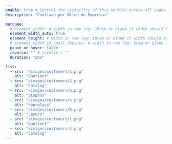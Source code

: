 ```yaml
---
enable: true # Control the visibility of this section across all pages where it is used
description: "Confiado por Miles de Empresas"

marquee:
  # element_width: # width in rem (eg: 10rem or blank if width should be based on item width)
  element_width_auto: true
  element_height: # width in rem (eg: 10rem or blank if width should be based on item width)
  # element_width_in_small_devices: # width in rem (eg: 5rem or blank if width should be based on item width)
  pause_on_hover: false
  reverse: "" # reverse / ""
  duration: "20s"

list:
  - src: "/images/customers/1.png"
    alt: "Quotient"
  - src: "/images/customers/2.png"
    alt: "Catalog"
  - src: "/images/customers/3.png"
    alt: "Sisphus"
  - src: "/images/customers/4.png"
    alt: "Hourglass"
  - src: "/images/customers/5.png"
    alt: "Layers"
  - src: "/images/customers/1.png"
    alt: "Quotient"
  - src: "/images/customers/2.png"
    alt: "Catalog"
---
```

